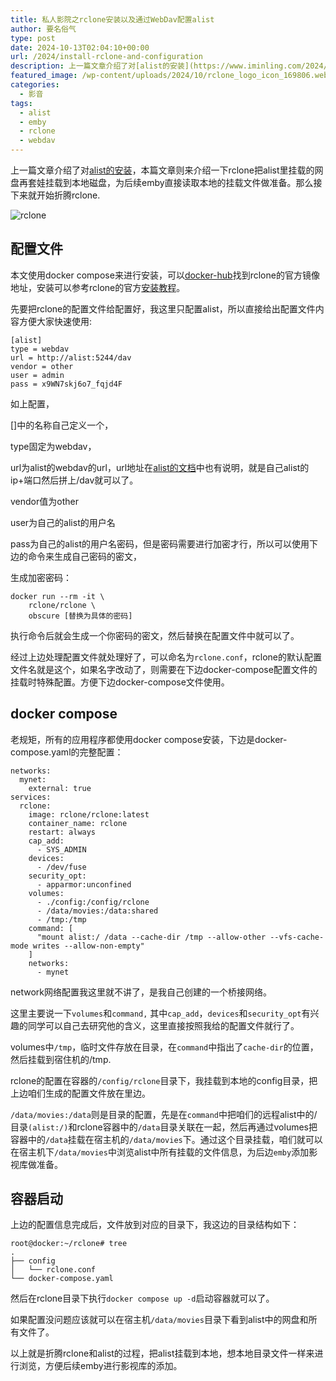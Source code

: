 ```yaml
---
title: 私人影院之rclone安装以及通过WebDav配置alist
author: 要名俗气
type: post
date: 2024-10-13T02:04:10+00:00
url: /2024/install-rclone-and-configuration
description: 上一篇文章介绍了对[alist的安装](https://www.iminling.com/2024/build-alist-server "私人影院之搭建自己的alist服务端并添加常见网盘")，本篇文章则来介绍一下rclone把alist里挂载的网盘再套娃挂载到本地磁盘，为后续emby直接读取本地的挂载文件做准备。那么接下来就开始折腾rclone. 配置文件 本文使用docker compose来进行安装，可以[docker-hub](https://hub.docker.com/r/rclone/rclone)找到rclone的官方镜像地址，安装可以参考rclone的官方[安装教程](https://rclone.org/install/#docker)。
featured_image: /wp-content/uploads/2024/10/rclone_logo_icon_169806.webp
categories:
  - 影音
tags:
  - alist
  - emby
  - rclone
  - webdav
---
```

上一篇文章介绍了对[alist的安装](https://www.iminling.com/2024/build-alist-server "私人影院之搭建自己的alist服务端并添加常见网盘")，本篇文章则来介绍一下rclone把alist里挂载的网盘再套娃挂载到本地磁盘，为后续emby直接读取本地的挂载文件做准备。那么接下来就开始折腾rclone.

![rclone ](https://www.iminling.com/wp-content/uploads/2024/10/FE27085E1D15A96BA8B9CD0E182FA3C9.png)

## 配置文件

本文使用docker compose来进行安装，可以[docker-hub](https://hub.docker.com/r/rclone/rclone)找到rclone的官方镜像地址，安装可以参考rclone的官方[安装教程](https://rclone.org/install/#docker)。

先要把rclone的配置文件给配置好，我这里只配置alist，所以直接给出配置文件内容方便大家快速使用:

```
[alist]
type = webdav
url = http://alist:5244/dav
vendor = other
user = admin
pass = x9WN7skj6o7_fqjd4F
```

如上配置，

[]中的名称自己定义一个，

type固定为webdav，

url为alist的webdav的url，url地址在[alist的文档](https://alist.nn.ci/zh/guide/webdav.html)中也有说明，就是自己alist的ip+端口然后拼上/dav就可以了。

vendor值为other

user为自己的alist的用户名

pass为自己的alist的用户名密码，但是密码需要进行加密才行，所以可以使用下边的命令来生成自己密码的密文，

生成加密密码：

```
docker run --rm -it \
    rclone/rclone \
    obscure [替换为具体的密码]
```

执行命令后就会生成一个你密码的密文，然后替换在配置文件中就可以了。

经过上边处理配置文件就处理好了，可以命名为`rclone.conf`，rclone的默认配置文件名就是这个，如果名字改动了，则需要在下边docker-compose配置文件的挂载时特殊配置。方便下边docker-compose文件使用。

## docker compose

老规矩，所有的应用程序都使用docker compose安装，下边是docker-compose.yaml的完整配置：

```
networks:
  mynet:
    external: true
services:
  rclone:
    image: rclone/rclone:latest
    container_name: rclone
    restart: always
    cap_add:
      - SYS_ADMIN
    devices:
      - /dev/fuse
    security_opt:
      - apparmor:unconfined
    volumes:
      - ./config:/config/rclone
      - /data/movies:/data:shared
      - /tmp:/tmp
    command: [
      "mount alist:/ /data --cache-dir /tmp --allow-other --vfs-cache-mode writes --allow-non-empty"
    ]
    networks:
      - mynet
```

network网络配置我这里就不讲了，是我自己创建的一个桥接网络。

这里主要说一下`volumes`和`command,` 其中`cap_add`，`devices`和`security_opt`有兴趣的同学可以自己去研究他的含义，这里直接按照我给的配置文件就行了。

volumes中`/tmp`，临时文件存放在目录，在`command`中指出了`cache-dir`的位置，然后挂载到宿住机的/tmp.

rclone的配置在容器的`/config/rclone`目录下，我挂载到本地的config目录，把上边咱们生成的配置文件放在里边。

`/data/movies:/data`则是目录的配置，先是在`command`中把咱们的远程alist中的/目录`(alist:/)`和rclone容器中的`/data`目录关联在一起，然后再通过volumes把容器中的`/data`挂载在宿主机的`/data/movies`下。通过这个目录挂载，咱们就可以在宿主机下`/data/movies`中浏览alist中所有挂载的文件信息，为后边`emby`添加影视库做准备。

## 容器启动

上边的配置信息完成后，文件放到对应的目录下，我这边的目录结构如下：

```
root@docker:~/rclone# tree
.
├── config
│   └── rclone.conf
└── docker-compose.yaml
```

然后在rclone目录下执行`docker compose up -d`启动容器就可以了。

如果配置没问题应该就可以在宿主机`/data/movies`目录下看到alist中的网盘和所有文件了。

以上就是折腾rclone和alist的过程，把alist挂载到本地，想本地目录文件一样来进行浏览，方便后续emby进行影视库的添加。
